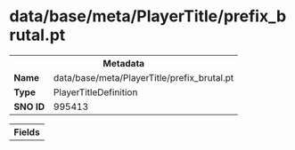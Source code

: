 <h1>data/base/meta/PlayerTitle/prefix_brutal.pt</h1><table><tr><th colspan="100%">Metadata</th></tr><tr><td><b>Name</b></td><td>data/base/meta/PlayerTitle/prefix_brutal.pt</td></tr><tr><td><b>Type</b></td><td>PlayerTitleDefinition</td></tr><tr><td><b>SNO ID</b></td><td>995413</td></tr></table>

<table><tr><th colspan="100%">Fields</th></tr></table>


